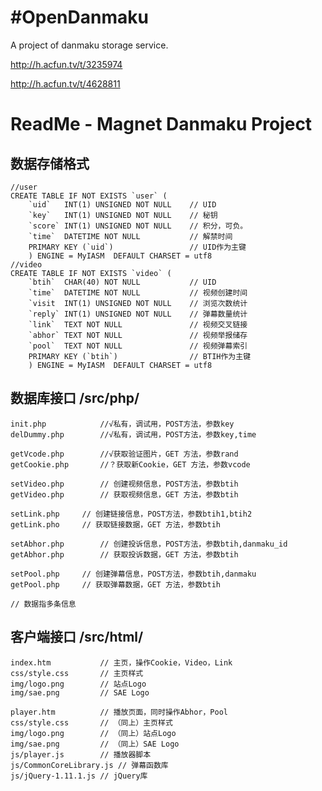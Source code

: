 #OpenDanmaku
===========

A project of danmaku storage service.

http://h.acfun.tv/t/3235974

http://h.acfun.tv/t/4628811

#	ReadMe - Magnet Danmaku Project

##	数据存储格式

	//user
	CREATE TABLE IF NOT EXISTS `user` (
		`uid`	INT(1) UNSIGNED	NOT NULL	// UID
		`key`	INT(1) UNSIGNED	NOT NULL	// 秘钥
		`score`	INT(1) UNSIGNED	NOT NULL	// 积分，可负。
		`time`	DATETIME NOT NULL 			// 解禁时间
		PRIMARY KEY (`uid`)					// UID作为主键
		) ENGINE = MyIASM  DEFAULT CHARSET = utf8
	//video
	CREATE TABLE IF NOT EXISTS `video` (
		`btih`	CHAR(40) NOT NULL			// UID
		`time`	DATETIME NOT NULL 			// 视频创建时间
		`visit	INT(1) UNSIGNED	NOT NULL	// 浏览次数统计
		`reply`	INT(1) UNSIGNED	NOT NULL	// 弹幕数量统计
		`link`	TEXT NOT NULL				// 视频交叉链接
		`abhor`	TEXT NOT NULL				// 视频举报储存
		`pool`	TEXT NOT NULL				// 视频弹幕索引
		PRIMARY KEY (`btih`)				// BTIH作为主键
		) ENGINE = MyIASM  DEFAULT CHARSET = utf8

##	数据库接口 /src/php/

	init.php			//√私有，调试用，POST方法，参数key
	delDummy.php		//√私有，调试用，POST方法，参数key,time
	
	getVcode.php		//√获取验证图片，GET 方法，参数rand
	getCookie.php		//？获取新Cookie，GET 方法，参数vcode
	
	setVideo.php		// 创建视频信息，POST方法，参数btih
	getVideo.php		// 获取视频信息，GET 方法，参数btih

	setLink.php		// 创建链接信息，POST方法，参数btih1,btih2
	getLink.pho		// 获取链接数据，GET 方法，参数btih

	setAbhor.php		// 创建投诉信息，POST方法，参数btih,danmaku_id
	getAbhor.php		// 获取投诉数据，GET 方法，参数btih

	setPool.php		// 创建弹幕信息，POST方法，参数btih,danmaku
	getPool.php		// 获取弹幕数据，GET 方法，参数btih
	
	// 数据指多条信息

##	客户端接口 /src/html/

	index.htm			// 主页，操作Cookie，Video，Link
	css/style.css		// 主页样式
	img/logo.png		// 站点Logo
	img/sae.png			// SAE Logo
	
	player.htm			// 播放页面，同时操作Abhor，Pool
	css/style.css		// （同上）主页样式
	img/logo.png		// （同上）站点Logo
	img/sae.png			// （同上）SAE Logo
	js/player.js		// 播放器脚本
	js/CommonCoreLibrary.js	// 弹幕函数库
	js/jQuery-1.11.1.js	// jQuery库
	
#
